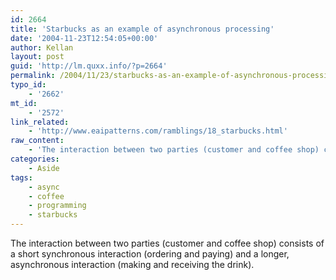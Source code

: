 ```yaml
---
id: 2664
title: 'Starbucks as an example of asynchronous processing'
date: '2004-11-23T12:54:05+00:00'
author: Kellan
layout: post
guid: 'http://lm.quxx.info/?p=2664'
permalink: /2004/11/23/starbucks-as-an-example-of-asynchronous-processing/
typo_id:
    - '2662'
mt_id:
    - '2572'
link_related:
    - 'http://www.eaipatterns.com/ramblings/18_starbucks.html'
raw_content:
    - 'The interaction between two parties (customer and coffee shop) consists of a short synchronous interaction (ordering and paying) and a longer, asynchronous interaction (making and receiving the drink).'
categories:
    - Aside
tags:
    - async
    - coffee
    - programming
    - starbucks
---
```


The interaction between two parties (customer and coffee shop) consists of a short synchronous interaction (ordering and paying) and a longer, asynchronous interaction (making and receiving the drink).